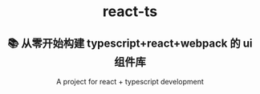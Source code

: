 <div align="center">

# react-ts

## :books: 从零开始构建 typescript+react+webpack 的 ui 组件库

A project for react + typescript development

</div>
